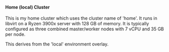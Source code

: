 #### Home (local) Cluster

This is my home cluster which uses the cluster name of 'home'. It runs in libvirt on a Ryzen 3900x server with 128 GB of memory. It is typically configured as three combined master/worker nodes with 7 vCPU and 35 GB per node.

This derives from the 'local' environment overlay.